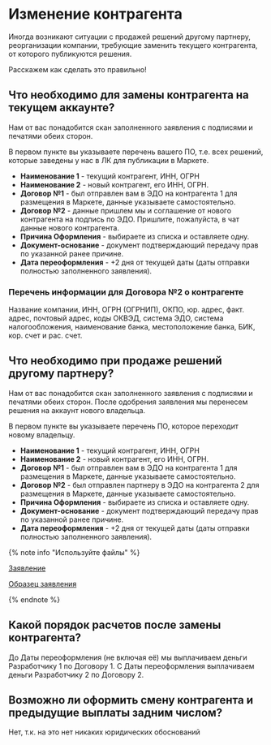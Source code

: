 # Изменение контрагента

Иногда возникают ситуации с продажей решений другому партнеру, реорганизации компании, требующие заменить текущего контрагента, от которого публикуются решения.

Расскажем как сделать это правильно!

## Что необходимо для замены контрагента на текущем аккаунте?

Нам от вас понадобится скан заполненного заявления с подписями и печатями обеих сторон.

В первом пункте вы указываете перечень вашего ПО, т.е. всех решений, которые заведены у нас в ЛК для публикации в Маркете.

- **Наименование 1** - текущий контрагент, ИНН, ОГРН
- **Наименование 2** - новый контрагент, его ИНН, ОГРН.
- **Договор №1** - был отправлен вам в ЭДО на контрагента 1 для размещения в Маркете, данные указываете самостоятельно.
- **Договор №2** - данные пришлем мы и соглашение от нового контрагента на подпись по ЭДО. Пришлите, пожалуйста, в чат данные нового контрагента.
- **Причина Оформления** - выбираете из списка и оставляете одну.
- **Документ-основание** - документ подтверждающий передачу прав по указанной ранее причине.
- **Дата переоформления** - +2 дня от текущей даты (даты отправки полностью заполненного заявления).

### Перечень информации для Договора №2 о контрагенте

Название компании, ИНН, ОГРН (ОГРНИП), ОКПО, юр. адрес, факт. адрес, почтовый адрес, коды ОКВЭД, система ЭДО, система налогообложения, наименование банка, местоположение банка, БИК, кор. счет и рас. счет.

## Что необходимо при продаже решений другому партнеру?

Нам от вас понадобится скан заполненного заявления с подписями и печатями обеих сторон. После одобрения заявления мы перенесем решения на аккаунт нового владельца.

В первом пункте вы указываете перечень ПО, которое переходит новому владельцу.

- **Наименование 1** - текущий контрагент, ИНН, ОГРН
- **Наименование 2** - новый контрагент, его ИНН, ОГРН.
- **Договор №1** - был отправлен вам в ЭДО на контрагента 1 для размещения в Маркете, данные указываете самостоятельно.
- **Договор №2** - был отправлен партнеру в ЭДО на контрагента 2 для размещения в Маркете, данные указываете самостоятельно.
- **Причина Оформления** - выбираете из списка и оставляете одну.
- **Документ-основание** - документ подтверждающий передачу прав по указанной ранее причине.
- **Дата переоформления** - +2 дня от текущей даты (даты отправки полностью заполненного заявления).

{% note info "Используйте файлы" %}

[Заявление](https://bitrix24.team/~pQ58F)

[Образец заявления](https://bitrix24.team/~ndQJJ)

{% endnote %}

## Какой порядок расчетов после замены контрагента?

До Даты переоформления (не включая её) мы выплачиваем деньги Разработчику 1 по Договору 1. С Даты переоформления выплачиваем деньги Разработчику 2 по Договору 2.  

## Возможно ли оформить смену контрагента и предыдущие выплаты задним числом?

Нет, т.к. на это нет никаких юридических обоснований